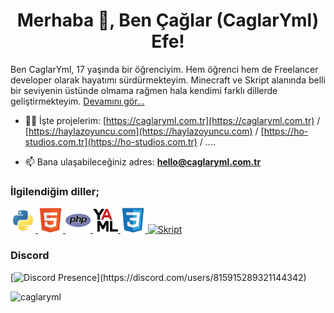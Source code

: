 <h1 align="center">Merhaba 👋, Ben Çağlar (CaglarYml) Efe!</h1>
Ben CaglarYml, 17 yaşında bir öğrenciyim. Hem öğrenci hem de Freelancer developer olarak hayatımı sürdürmekteyim. Minecraft ve Skript alanında belli bir seviyenin üstünde olmama rağmen hala kendimi farklı dillerde geliştirmekteyim. <a href="https://caglaryml.com.tr">Devamını gör... </a>


- 👨‍💻 İşte projelerim: [https://caglaryml.com.tr](https://caglaryml.com.tr) / [https://haylazoyuncu.com](https://haylazoyuncu.com) / [https://ho-studios.com.tr](https://ho-studios.com.tr) / ....

- 📫 Bana ulaşabileceğiniz adres: **hello@caglaryml.com.tr**

<h3 align="left">İlgilendiğim diller;</h3>
<p align="left">
    <a href="https://www.python.com" target="_blank">
        <img src="https://raw.githubusercontent.com/devicons/devicon/master/icons/python/python-original.svg" alt="python" width="40" height="40"/>
    </a>
    <a href="https://html.com" target="_blank">
        <img src="https://raw.githubusercontent.com/devicons/devicon/master/icons/html5/html5-original.svg" alt="html" width="40" height="40"/>
    </a>
    <a href="https://www.php.net" target="_blank">
        <img src="https://raw.githubusercontent.com/devicons/devicon/master/icons/php/php-original.svg" alt="php" width="40" height="40"/>
    </a>
      <a href="https://www.yaml.org" target="_blank">
        <img src="https://raw.githubusercontent.com/devicons/devicon/master/icons/yaml/yaml-original.svg" alt="yaml" width="40" height="40"/>
    </a>
      <a href="https://en.wikipedia.org/wiki/CSS" target="_blank">
        <img src="https://raw.githubusercontent.com/devicons/devicon/master/icons/css3/css3-original.svg" alt="CSS" width="40" height="40"/>
    </a>
      <a href="https://skripthub.net" target="_blank">
        <img src="https://skripthub.net/static/svg/SkriptHubLogoWhite.svg" alt="Skript" width="40" height="40"/>
    </a>
</p>
<h3 align="left">Discord</h3>

[![Discord Presence](https://lanyard-profile-readme.vercel.app/api/815915289321144342?theme=light&bg=809ecf&animated=false&hideDiscrim=true&borderRadius=30px&idleMessage=Birşeyler%20yapıyor%20işte...)](https://discord.com/users/815915289321144342)

<p align="left"> <img src="https://komarev.com/ghpvc/?username=caglaryml&label=Profile%20views&color=2edcb9&style=flat" alt="caglaryml" /> </p>
